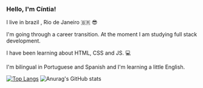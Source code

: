 ### Hello, I'm Cíntia!

I live in brazil , Rio de Janeiro  🇧🇷 😎

I'm going through a career transition. At the moment I am studying full stack development.

I have been learning about HTML, CSS and JS. 💻

I'm bilingual in Portuguese and Spanish and I'm learning a little English.


 [![Top Langs](https://github-readme-stats.vercel.app/api/top-langs/?username=cimoraes&langs_count=10&show_icons=true&theme=synthwave)](https://github.com/cimoraes/github-readme-stats) ![Anurag's GitHub stats](https://github-readme-stats.vercel.app/api?username=cimoraes&show_icons=true&theme=synthwave)
